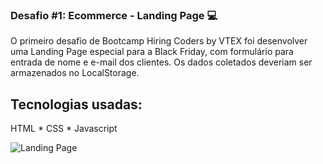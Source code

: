 ### Desafio #1: Ecommerce -  Landing Page :computer:

O primeiro desafio de Bootcamp Hiring Coders by VTEX foi desenvolver uma Landing Page especial para a Black Friday, com formulário para entrada de nome e e-mail dos clientes. Os dados coletados deveriam ser armazenados no LocalStorage.

## Tecnologias usadas:
HTML *
CSS *
Javascript

![Landing Page](https://i.imgur.com/Nrp7diL.jpg)
